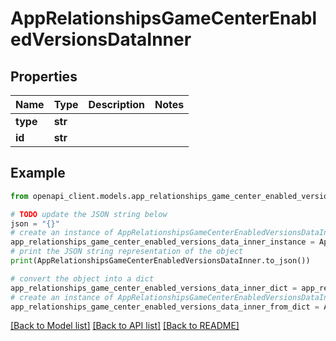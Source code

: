 # AppRelationshipsGameCenterEnabledVersionsDataInner


## Properties

Name | Type | Description | Notes
------------ | ------------- | ------------- | -------------
**type** | **str** |  | 
**id** | **str** |  | 

## Example

```python
from openapi_client.models.app_relationships_game_center_enabled_versions_data_inner import AppRelationshipsGameCenterEnabledVersionsDataInner

# TODO update the JSON string below
json = "{}"
# create an instance of AppRelationshipsGameCenterEnabledVersionsDataInner from a JSON string
app_relationships_game_center_enabled_versions_data_inner_instance = AppRelationshipsGameCenterEnabledVersionsDataInner.from_json(json)
# print the JSON string representation of the object
print(AppRelationshipsGameCenterEnabledVersionsDataInner.to_json())

# convert the object into a dict
app_relationships_game_center_enabled_versions_data_inner_dict = app_relationships_game_center_enabled_versions_data_inner_instance.to_dict()
# create an instance of AppRelationshipsGameCenterEnabledVersionsDataInner from a dict
app_relationships_game_center_enabled_versions_data_inner_from_dict = AppRelationshipsGameCenterEnabledVersionsDataInner.from_dict(app_relationships_game_center_enabled_versions_data_inner_dict)
```
[[Back to Model list]](../README.md#documentation-for-models) [[Back to API list]](../README.md#documentation-for-api-endpoints) [[Back to README]](../README.md)


